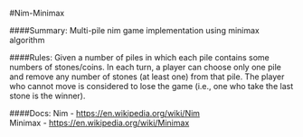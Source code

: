 #Nim-Minimax

####Summary:
Multi-pile nim game implementation using minimax algorithm

####Rules:
Given a number of piles in which each pile contains some numbers of stones/coins. In each turn, a player can choose only one pile and remove any number of stones (at least one) from that pile. The player who cannot move is considered to lose the game (i.e., one who take the last stone is the winner).

####Docs:
Nim - https://en.wikipedia.org/wiki/Nim<br>
Minimax - https://en.wikipedia.org/wiki/Minimax